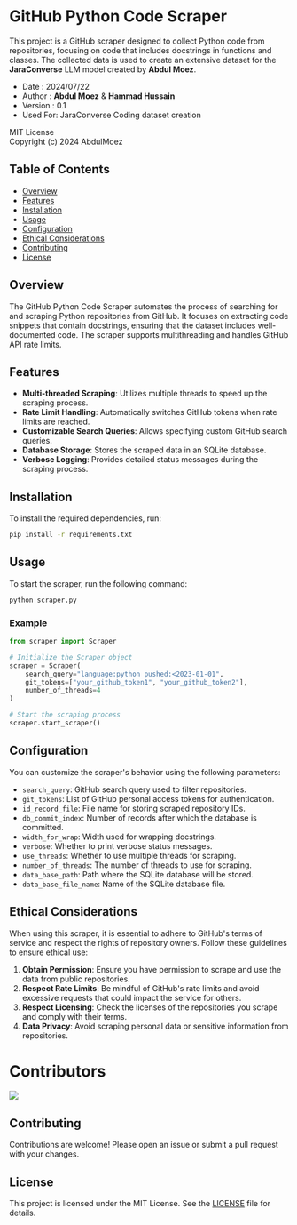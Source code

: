 # GitHub Python Code Scraper

This project is a GitHub scraper designed to collect Python code from repositories, focusing on code that includes docstrings in functions and classes. The collected data is used to create an extensive dataset for the **JaraConverse** LLM model created by **Abdul Moez**.

 *  Date   : 2024/07/22
 *  Author : **__Abdul Moez__** & **__Hammad Hussain__**
 *  Version : 0.1
 *  Used For: JaraConverse Coding dataset creation


 MIT License  
 Copyright (c) 2024 AbdulMoez

## Table of Contents

- [Overview](#overview)
- [Features](#features)
- [Installation](#installation)
- [Usage](#usage)
- [Configuration](#configuration)
- [Ethical Considerations](#ethical-considerations)
- [Contributing](#contributing)
- [License](#license)

## Overview

The GitHub Python Code Scraper automates the process of searching for and scraping Python repositories from GitHub. It focuses on extracting code snippets that contain docstrings, ensuring that the dataset includes well-documented code. The scraper supports multithreading and handles GitHub API rate limits.

## Features

- **Multi-threaded Scraping**: Utilizes multiple threads to speed up the scraping process.
- **Rate Limit Handling**: Automatically switches GitHub tokens when rate limits are reached.
- **Customizable Search Queries**: Allows specifying custom GitHub search queries.
- **Database Storage**: Stores the scraped data in an SQLite database.
- **Verbose Logging**: Provides detailed status messages during the scraping process.

## Installation

To install the required dependencies, run:

```bash
pip install -r requirements.txt
```

## Usage

To start the scraper, run the following command:

```bash
python scraper.py
```

### Example

```python
from scraper import Scraper

# Initialize the Scraper object
scraper = Scraper(
    search_query="language:python pushed:<2023-01-01",
    git_tokens=["your_github_token1", "your_github_token2"],
    number_of_threads=4
)

# Start the scraping process
scraper.start_scraper()
```

## Configuration

You can customize the scraper's behavior using the following parameters:

- `search_query`: GitHub search query used to filter repositories.
- `git_tokens`: List of GitHub personal access tokens for authentication.
- `id_record_file`: File name for storing scraped repository IDs.
- `db_commit_index`: Number of records after which the database is committed.
- `width_for_wrap`: Width used for wrapping docstrings.
- `verbose`: Whether to print verbose status messages.
- `use_threads`: Whether to use multiple threads for scraping.
- `number_of_threads`: The number of threads to use for scraping.
- `data_base_path`: Path where the SQLite database will be stored.
- `data_base_file_name`: Name of the SQLite database file.

## Ethical Considerations

When using this scraper, it is essential to adhere to GitHub's terms of service and respect the rights of repository owners. Follow these guidelines to ensure ethical use:

1. **Obtain Permission**: Ensure you have permission to scrape and use the data from public repositories.
2. **Respect Rate Limits**: Be mindful of GitHub's rate limits and avoid excessive requests that could impact the service for others.
3. **Respect Licensing**: Check the licenses of the repositories you scrape and comply with their terms.
4. **Data Privacy**: Avoid scraping personal data or sensitive information from repositories.

# Contributors

<a href = "https://github.com/Anonym0usWork1221/python-code-docstring-scraper/graphs/contributors">
  <img src = "https://contrib.rocks/image?repo=Anonym0usWork1221/python-code-docstring-scraper"/>
</a>

## Contributing

Contributions are welcome! Please open an issue or submit a pull request with your changes.

## License

This project is licensed under the MIT License. See the [LICENSE](LICENSE) file for details.
